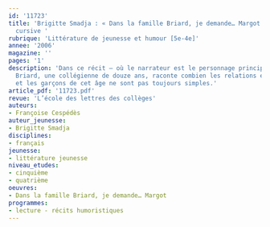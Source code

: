 ```yaml
---
id: '11723'
title: 'Brigitte Smadja : « Dans la famille Briard, je demande… Margot ». Lecture
  cursive '
rubrique: 'Littérature de jeunesse et humour [5e-4e]'
annee: '2006'
magazine: ''
pages: '1'
description: 'Dans ce récit – où le narrateur est le personnage principal –, Margot
  Briard, une collégienne de douze ans, raconte combien les relations entre les filles
  et les garçons de cet âge ne sont pas toujours simples.'
article_pdf: '11723.pdf'
revue: 'L’école des lettres des collèges'
auteurs:
- Françoise Cespédès
auteur_jeunesse:
- Brigitte Smadja
disciplines:
- français
jeunesse:
- littérature jeunesse
niveau_etudes:
- cinquième
- quatrième
oeuvres:
- Dans la famille Briard, je demande… Margot
programmes:
- lecture - récits humoristiques
---
```


